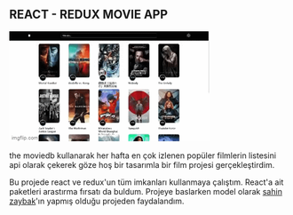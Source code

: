 ## REACT - REDUX MOVIE APP


![gif](assets/movie.gif)

the moviedb kullanarak her hafta en çok izlenen popüler filmlerin listesini api olarak çekerek göze hoş bir tasarımla bir film projesi gerçekleştirdim.

Bu projede react ve redux'un tüm imkanları kullanmaya çalıştım. React'a ait paketleri arastırma fırsatı da buldum. Projeye baslarken model olarak [sahin zaybak](https://github.com/sahinzaybak/react-redux-hooks-samsung-shop-eCommerce)'ın yapmış olduğu projeden faydalandım.
